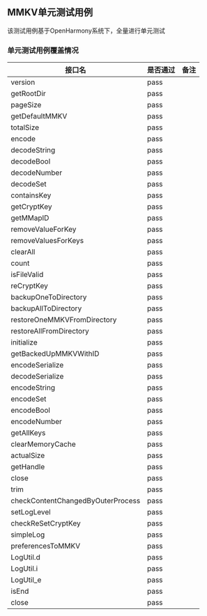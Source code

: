 ## MMKV单元测试用例

该测试用例基于OpenHarmony系统下，全量进行单元测试

### 单元测试用例覆盖情况

|接口名 | 是否通过 |备注|
|---|---|---|
|version|pass|
|getRootDir|pass|
|pageSize|pass|
|getDefaultMMKV|pass|
|totalSize|pass|
|encode|pass|
|decodeString|pass|
|decodeBool|pass|
|decodeNumber|pass|
|decodeSet|pass|
|containsKey|pass|
|getCryptKey|pass|
|getMMapID|pass|
|removeValueForKey|pass|
|removeValuesForKeys|pass|
|clearAll|pass|
|count|pass|
|isFileValid|pass|
|reCryptKey|pass|
|backupOneToDirectory|pass|
|backupAllToDirectory|pass|
|restoreOneMMKVFromDirectory|pass|
|restoreAllFromDirectory|pass|
|initialize|pass|
|getBackedUpMMKVWithID|pass|
|encodeSerialize|pass|
|decodeSerialize|pass|
|encodeString|pass|
|encodeSet|pass|
|encodeBool|pass|
|encodeNumber|pass|
|getAllKeys|pass|
|clearMemoryCache|pass|
|actualSize|pass|
|getHandle|pass|
|close|pass|
|trim|pass|
|checkContentChangedByOuterProcess|pass|
|setLogLevel|pass|
|checkReSetCryptKey|pass|
|simpleLog|pass|
|preferencesToMMKV|pass|
|LogUtil.d|pass|
|LogUtil.i|pass|
|LogUtil_e|pass|
|isEnd|pass|
|close|pass|